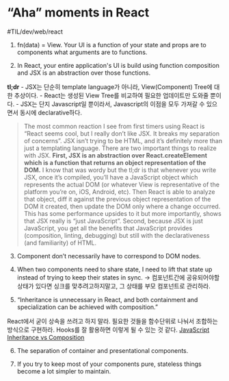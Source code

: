 # “Aha” moments in React 
#TIL/dev/web/react

1. fn(data) = View. Your UI is a function of your state and props are to components what arguments are to functions.

2. In React, your entire application's UI is build using function composition and JSX is an abstraction over those functions.

**tl;dr**
	- JSX는 단순히 template language가 아니라, View(Component) Tree에 대한 추상이다. 
	- React는 생성된 View Tree를 비교하여 필요한 업데이트만 도와줄 뿐이다. 
	- JSX는 단지 Javascript일 뿐이라서, Javascript의 이점을 모두 가져갈 수 있으면서 동시에 declarative하다. 


> The most common reaction I see from first timers using React is “React seems cool, but I really don’t like JSX. It breaks my separation of concerns”. JSX isn’t trying to be HTML, and it’s definitely more than just a templating language. There are two important things to realize with JSX. **First, JSX is an abstraction over React.createElement which is a function that returns an object representation of the DOM.** I know that was wordy but the tl;dr is that whenever you write JSX, once it’s compiled, you’ll have a JavaScript object which represents the actual DOM (or whatever View is representative of the platform you’re on, iOS, Android, etc). Then React is able to analyze that object, diff it against the previous object representation of the DOM it created, then update the DOM only where a change occurred. This has some performance upsides to it but more importantly, shows that JSX really is “just JavaScript”. Second, because JSX is just JavaScript, you get all the benefits that JavaScript provides (composition, linting, debugging) but still with the declarativeness (and familiarity) of HTML.  


3. Component don’t necessarily have to correspond to DOM nodes.

4. When two components need to share state, I need to lift that state up instead of trying to keep their  states in sync.
-> 컴포넌트간에 공유되어야할 상태가 있다면 싱크를 맞추려고하지말고, 그 상태를 부모 컴포넌트로 관리하라. 

5. “Inheritance is unnecessary in React, and both containment and specialization can be achieved with composition.” 

React에서 굳이 상속을 쓰려고 하지 말라. 필요한 것들을 함수단위로 나눠서 조합하는 방식으로 구현하라. Hooks를 잘 활용하면 이렇게 될 수 있는 것 같다. 
 [JavaScript Inheritance vs Composition](https://tylermcginnis.com/javascript-inheritance-vs-composition/) 

6. The separation of container and presentational components. 

7. If you try to keep most of your components pure, stateless things become a lot simpler to maintain.









